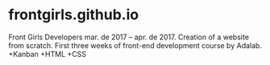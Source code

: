 # frontgirls.github.io
 Front Girls Developers mar. de 2017 – apr. de 2017. Creation of a website from scratch. First three weeks of front-end development course by Adalab. +Kanban +HTML +CSS
